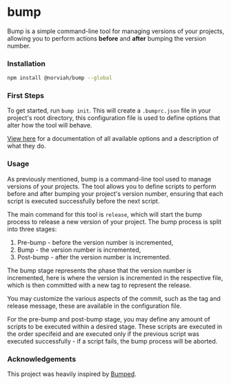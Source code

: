 # bump

Bump is a simple command-line tool for managing versions of your projects,
allowing you to perform actions **before** and **after** bumping the version
number.

### Installation

```bash
npm install @norviah/bump --global
```

### First Steps

To get started, run `bump init`. This will create a `.bumprc.json` file in your
project's root directory, this configuration file is used to define options that
alter how the tool will behave.

[View here](./src/schemas/config/index.ts) for a documentation of all available
options and a description of what they do.

### Usage

As previously mentioned, bump is a command-line tool used to manage versions of
your projects. The tool allows you to define scripts to perform before and after
bumping your project's version number, ensuring that each script is executed
successfully before the next script.

The main command for this tool is `release`, which will start the bump process
to release a new version of your project. The bump process is split into three 
stages:

  1. Pre-bump - before the version number is incremented,
  2. Bump - the version number is incremented,
  3. Post-bump - after the version number is incremented.

The bump stage represents the phase that the version number is incremented, here
is where the version is incremented in the respective file, which is then
committed with a new tag to represent the release.

You may customize the various aspects of the commit, such as the tag and release
message, these are available in the configuration file.

For the pre-bump and post-bump stage, you may define any amount of scripts to be
executed within a desired stage. These scripts are executed in the order
specifeid and are executed only if the previous script was executed 
successfully - if a script fails, the bump process will be aborted.

### Acknowledgements

This project was heavily inspired by [Bumped](https://github.com/bumped/bumped/tree/master).